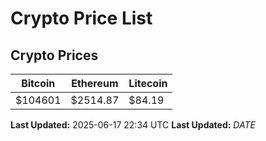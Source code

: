 # Crypto Price List

## Crypto Prices
| Bitcoin | Ethereum | Litecoin |
| ------- | -------- | -------- |
| $104601 | $2514.87 | $84.19 |
**Last Updated:** 2025-06-17 22:34 UTC
**Last Updated:** $DATE$
